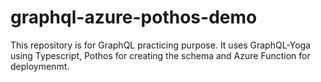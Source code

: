 # graphql-azure-pothos-demo
This repository is for GraphQL practicing purpose. It uses GraphQL-Yoga using Typescript, Pothos for creating the schema and Azure Function for deploymenmt. 
